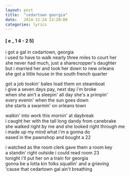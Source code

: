 ```yaml
---
layout: post
title:  "cedartown georgia"
date:   2014-12-24 13:20:00
categories: lyrics
---
```


#### [ e _ 1 4 - 2 5]

i got a gal in cedartown, georgia  
i used to have to walk nearly three miles to court her  
she never had much, just a sharecropper's daughter  
but i married her and took her down to new orleans  
she got a little house in the south french quarter  

got a job tookin' bales load them on steamboat  
i give a seven days pay, next day i'm broke  
when she ain't a sleepin' all day she's a primpin'  
every evenin' when the sun goes down  
she starts a swarmin' on orleans town  

walkin' into work this mornin' at daybreak  
i caught her with the tall long dandy from canebrake  
she walked right by me and she looked right through me  
i made up my mind what i'm a gonna do  
eased in the pawnshop and bought a 22  

i watched as the room clerk gave them a room key  
a standin' right outside i could read room 23  
tonight i'll put her on a train for georgia  
gonna be a lotta kin folks squallin' and a grieving  
'cause that cedartown gal ain't breathing  
